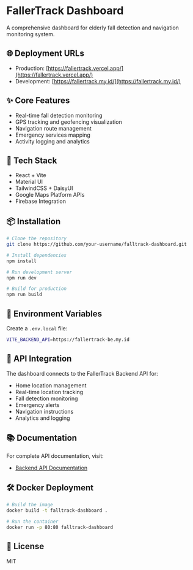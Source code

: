 # FallerTrack Dashboard

A comprehensive dashboard for elderly fall detection and navigation monitoring system.

## 🌐 Deployment URLs

- Production: [https://fallertrack.vercel.app/](https://fallertrack.vercel.app/)
- Development: [https://fallertrack.my.id/](https://fallertrack.my.id/)

## ✨ Core Features

- Real-time fall detection monitoring
- GPS tracking and geofencing visualization
- Navigation route management
- Emergency services mapping
- Activity logging and analytics

## 🔧 Tech Stack

- React + Vite
- Material UI
- TailwindCSS + DaisyUI
- Google Maps Platform APIs
- Firebase Integration

## 📦 Installation

```bash
# Clone the repository
git clone https://github.com/your-username/falltrack-dashboard.git

# Install dependencies
npm install

# Run development server
npm run dev

# Build for production
npm run build
```

## 🚀 Environment Variables

Create a `.env.local` file:

```bash
VITE_BACKEND_API=https://fallertrack-be.my.id
```

## 🔌 API Integration

The dashboard connects to the FallerTrack Backend API for:
- Home location management
- Real-time location tracking
- Fall detection monitoring
- Emergency alerts
- Navigation instructions
- Analytics and logging

## 📚 Documentation

For complete API documentation, visit:
- [Backend API Documentation](https://github.com/reannn22/falltrack-backend)

## 🛠️ Docker Deployment

```bash
# Build the image
docker build -t falltrack-dashboard .

# Run the container
docker run -p 80:80 falltrack-dashboard
```

## 📝 License

MIT
